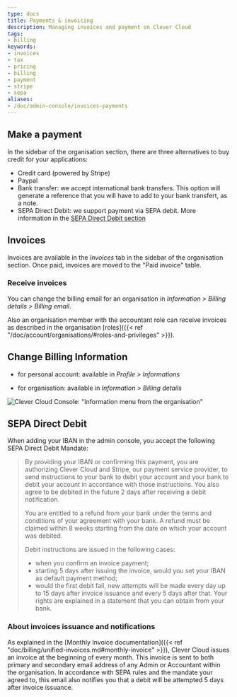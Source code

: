 ```yaml
---
type: docs
title: Payments & invoicing
description: Managing invoices and payment on Clever Cloud
tags:
- billing
keywords:
- invoices
- tax
- pricing
- billing
- payment
- stripe
- sepa
aliases:
- /doc/admin-console/invoices-payments
---
```


## Make a payment

In the sidebar of the organisation section, there are three alternatives to buy credit for your applications:

* Credit card (powered by Stripe)
* Paypal
* Bank transfer: we accept international bank transfers. This option will generate a reference that you will have to add to your bank transfert, as a note.
* SEPA Direct Debit: we support payment via SEPA debit. More information in the [SEPA Direct Debit section](#sepa-direct-debit)

## Invoices

Invoices are available in the *Invoices* tab in the sidebar of the organisation section. Once paid, invoices are moved to the "Paid invoice" table.

### Receive invoices

You can change the billing email for an organisation in *Information > Billing details > Billing email*.

Also an organisation member with the accountant role can receive invoices as described in the organisation [roles]({{<  ref "/doc/account/organisations/#roles-and-privileges" >}}).

## Change Billing Information

* for personal account: available in *Profile > Informations*

* for organisation: available in *Information > Billing details*

![Clever Cloud Console: "Information menu from the organisation"](/images/doc/billing-infos.png "organisation information")

## SEPA Direct Debit

When adding your IBAN in the admin console, you accept the following SEPA Direct Debit
Mandate:

> By providing your IBAN or confirming this payment, you are authorizing Clever Cloud and
> Stripe, our payment service provider, to send instructions to your bank to debit your
> account and your bank to debit your account in accordance with those instructions.
> You also agree to be debited in the future 2 days after receiving a debit notification.
>
> You are entitled to a refund from your bank under the terms and conditions of your
> agreement with your bank. A refund must be claimed within 8 weeks starting from the date
> on which your account was debited.
>
> Debit instructions are issued in the following cases:
>
> * when you confirm an invoice payment;
> * starting 5 days after issuing the invoice, would you set your IBAN as default payment method;
> * would the first debit fail, new attempts will be made every day up to 15 days after invoice issuance and every 5 days after that.
> Your rights are explained in a statement that you can obtain from your bank.

### About invoices issuance and notifications

As explained in the [Monthly Invoice documentation]({{< ref "doc/billing/unified-invoices.md#monthly-invoice" >}}), Clever Cloud issues an invoice at the beginning of every month.
This invoice is sent to both primary and secondary email address of any Admin or Accountant within the organisation.
In accordance with SEPA rules and the mandate your agreed to, this email also notifies you that a debit will be attempted 5 days after invoice issuance.
